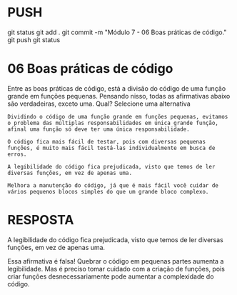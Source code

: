 
# ###################################################################################################################################################################
# ###################################################################################################################################################################
# PUSH

git status
git add .
git commit -m "Módulo 7 - 06 Boas práticas de código."
git push
git status


# ###################################################################################################################################################################
# ###################################################################################################################################################################
# 06 Boas práticas de código

Entre as boas práticas de código, está a divisão do código de uma função grande em funções pequenas. Pensando nisso, todas as afirmativas abaixo são verdadeiras, exceto uma. Qual?
Selecione uma alternativa

    Dividindo o código de uma função grande em funções pequenas, evitamos o problema das múltiplas responsabilidades em única grande função, afinal uma função só deve ter uma única responsabilidade.

    O código fica mais fácil de testar, pois com diversas pequenas funções, é muito mais fácil testá-las individualmente em busca de erros.

    A legibilidade do código fica prejudicada, visto que temos de ler diversas funções, em vez de apenas uma.

    Melhora a manutenção do código, já que é mais fácil você cuidar de vários pequenos blocos simples do que um grande bloco complexo.





# ###################################################################################################################################################################
# ###################################################################################################################################################################
# RESPOSTA

A legibilidade do código fica prejudicada, visto que temos de ler diversas funções, em vez de apenas uma.

Essa afirmativa é falsa! Quebrar o código em pequenas partes aumenta a legibilidade. Mas é preciso tomar cuidado com a criação de funções, pois criar funções desnecessariamente pode aumentar a complexidade do código.
